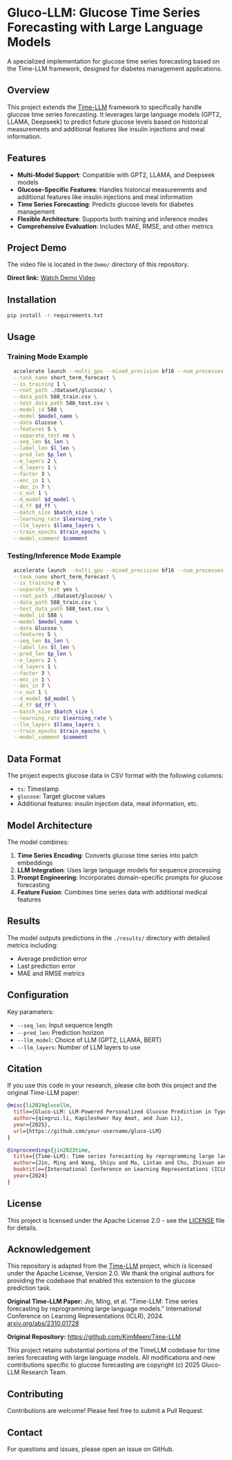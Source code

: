 # Gluco-LLM: Glucose Time Series Forecasting with Large Language Models

A specialized implementation for glucose time series forecasting based on the Time-LLM framework, designed for diabetes management applications.


## Overview

This project extends the [Time-LLM](https://github.com/KimMeen/Time-LLM) framework to specifically handle glucose time series forecasting. It leverages large language models (GPT2, LLAMA, Deepseek) to predict future glucose levels based on historical measurements and additional features like insulin injections and meal information.


## Features

- **Multi-Model Support**: Compatible with GPT2, LLAMA, and Deepseek models
- **Glucose-Specific Features**: Handles historical measurements and additional features like insulin injections and meal information
- **Time Series Forecasting**: Predicts glucose levels for diabetes management
- **Flexible Architecture**: Supports both training and inference modes
- **Comprehensive Evaluation**: Includes MAE, RMSE, and other metrics


## Project Demo

The video file is located in the `Demo/` directory of this repository.

**Direct link:** [Watch Demo Video](./Demo/Demo%20Video.mov)


## Installation

```bash
pip install -r requirements.txt
```


## Usage

### Training Mode Example
```bash
  accelerate launch --multi_gpu --mixed_precision bf16 --num_processes $num_process --main_process_port $master_port run_glucose.py \
  --task_name short_term_forecast \
  --is_training 1 \
  --root_path ./dataset/glucose/ \
  --data_path 588_train.csv \
  --test_data_path 588_test.csv \
  --model_id 588 \
  --model $model_name \
  --data Glucose \
  --features S \
  --separate_test no \
  --seq_len $s_len \
  --label_len $l_len \
  --pred_len $p_len \
  --e_layers 2 \
  --d_layers 1 \
  --factor 3 \
  --enc_in 1 \
  --dec_in 7 \
  --c_out 1 \
  --d_model $d_model \
  --d_ff $d_ff \
  --batch_size $batch_size \
  --learning_rate $learning_rate \
  --llm_layers $llama_layers \
  --train_epochs $train_epochs \
  --model_comment $comment
```

### Testing/Inference Mode Example
```bash
  accelerate launch --multi_gpu --mixed_precision bf16 --num_processes $num_process --main_process_port $master_port run_glucose.py \
  --task_name short_term_forecast \
  --is_training 0 \
  --separate_test yes \
  --root_path ./dataset/glucose/ \
  --data_path 588_train.csv \
  --test_data_path 588_test.csv \
  --model_id 588 \
  --model $model_name \
  --data Glucose \
  --features S \
  --seq_len $s_len \
  --label_len $l_len \
  --pred_len $p_len \
  --e_layers 2 \
  --d_layers 1 \
  --factor 3 \
  --enc_in 1 \
  --dec_in 7 \
  --c_out 1 \
  --d_model $d_model \
  --d_ff $d_ff \
  --batch_size $batch_size \
  --learning_rate $learning_rate \
  --llm_layers $llama_layers \
  --train_epochs $train_epochs \
  --model_comment $comment
```


## Data Format

The project expects glucose data in CSV format with the following columns:
- `ts`: Timestamp
- `glucose`: Target glucose values
- Additional features: insulin injection data, meal information, etc.


## Model Architecture

The model combines:
1. **Time Series Encoding**: Converts glucose time series into patch embeddings
2. **LLM Integration**: Uses large language models for sequence processing
3. **Prompt Engineering**: Incorporates domain-specific prompts for glucose forecasting
4. **Feature Fusion**: Combines time series data with additional medical features


## Results

The model outputs predictions in the `./results/` directory with detailed metrics including:
- Average prediction error
- Last prediction error
- MAE and RMSE metrics


## Configuration

Key parameters:
- `--seq_len`: Input sequence length
- `--pred_len`: Prediction horizon
- `--llm_model`: Choice of LLM (GPT2, LLAMA, BERT)
- `--llm_layers`: Number of LLM layers to use


## Citation

If you use this code in your research, please cite both this project and the original Time-LLM paper:

```bibtex
@misc{li2024glucollm,
  title={Gluco-LLM: LLM-Powered Personalized Glucose Prediction in Type 1 Diabetes},
  author={qingrui.li, Kapileshwor Ray Amat, and Juan Li},
  year={2025},
  url={https://github.com/your-username/gluco-LLM}
}

@inproceedings{jin2023time,
  title={{Time-LLM}: Time series forecasting by reprogramming large language models},
  author={Jin, Ming and Wang, Shiyu and Ma, Lintao and Chu, Zhixuan and Zhang, James Y and Shi, Xiaoming and Chen, Pin-Yu and Liang, Yuxuan and Li, Yuan-Fang and Pan, Shirui and Wen, Qingsong},
  booktitle={International Conference on Learning Representations (ICLR)},
  year={2024}
}
```

## License

This project is licensed under the Apache License 2.0 - see the [LICENSE](LICENSE) file for details.


## Acknowledgement

This repository is adapted from the [Time-LLM](https://github.com/KimMeen/Time-LLM) project, which is licensed under the Apache License, Version 2.0. We thank the original authors for providing the codebase that enabled this extension to the glucose prediction task.

**Original Time-LLM Paper:**
Jin, Ming, et al. "Time-LLM: Time series forecasting by reprogramming large language models." International Conference on Learning Representations (ICLR), 2024. [arxiv.org/abs/2310.01728](https://arxiv.org/abs/2310.01728)

**Original Repository:** https://github.com/KimMeen/Time-LLM

This project retains substantial portions of the TimeLLM codebase for time series forecasting with large language models. All modifications and new contributions specific to glucose forecasting are copyright (c) 2025 Gluco-LLM Research Team.


## Contributing

Contributions are welcome! Please feel free to submit a Pull Request.


## Contact

For questions and issues, please open an issue on GitHub. 
